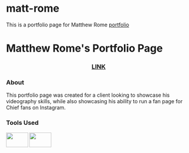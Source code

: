 # matt-rome
This is a portfolio page for Matthew Rome <a href="https://cemkar.github.io/matt-rome/" > portfolio </a>

<h1>Matthew Rome's Portfolio Page</h1>
<h3 align="center"><a href="https://cemkar.github.io/matt-rome/">LINK</a></h3>
<h3>About</h3>
This portfolio page was created for a client looking to showcase his videography skills, while also showcasing his ability to run a fan page for Chief fans on Instagram.
<h3>Tools Used</h3>
<img align="left"height="40px" width="60px" src="https://cdn.jsdelivr.net/gh/devicons/devicon/icons/html5/html5-original-wordmark.svg" />
<img align="left"height="40px" width="60px" src="https://cdn.jsdelivr.net/gh/devicons/devicon/icons/css3/css3-original-wordmark.svg" />
